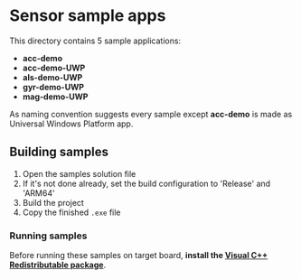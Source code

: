 # Sensor sample apps

This directory contains 5 sample applications:
 * **acc-demo**
 * **acc-demo-UWP**
 * **als-demo-UWP**
 * **gyr-demo-UWP**
 * **mag-demo-UWP**

As naming convention suggests every sample except **acc-demo** is made as Universal Windows Platform app.

## Building samples
 1. Open the samples solution file
 2. If it's not done already, set the build configuration to 'Release' and 'ARM64'
 3. Build the project
 4. Copy the finished `.exe` file

### Running samples

Before running these samples on target board, **install the [Visual C++ Redistributable package](https://learn.microsoft.com/en-us/cpp/windows/latest-supported-vc-redist?view=msvc-170)**.